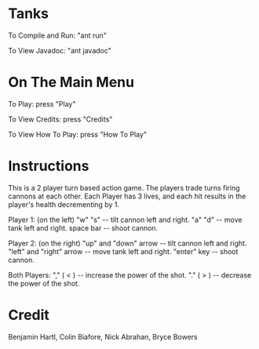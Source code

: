 # Tanks

To Compile and Run:
    "ant run"

To View Javadoc:
    "ant javadoc"


# On The Main Menu

To Play:
    press "Play" 

To View Credits:
    press "Credits"

To View How To Play:
  press "How To Play"

# Instructions

This is a 2 player turn based action game.
The players trade turns firing cannons at each other.
Each Player has 3 lives, and each hit results in the player's health decrementing by 1.

Player 1: (on the left)
    "w" "s"                   -- tilt cannon left and right.
    "a" "d"                   -- move tank left and right.
    space bar                 -- shoot cannon.

Player 2: (on the right)
    "up" and "down" arrow     -- tilt cannon left and right.
    "left" and "right" arrow  -- move tank left and right.
    "enter" key               -- shoot cannon.

Both Players:
    "," ( < )                 -- increase the power of the shot.
    "." ( > )                 -- decrease the power of the shot.

# Credit
Benjamin Hartl,
Colin Biafore,
Nick Abrahan,
Bryce Bowers
